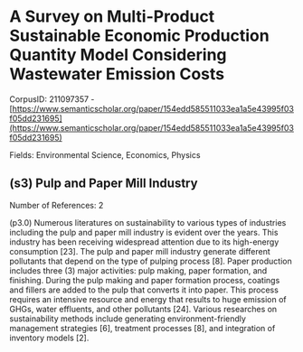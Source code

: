 # A Survey on Multi-Product Sustainable Economic Production Quantity Model Considering Wastewater Emission Costs

CorpusID: 211097357 - [https://www.semanticscholar.org/paper/154edd585511033ea1a5e43995f03f05dd231695](https://www.semanticscholar.org/paper/154edd585511033ea1a5e43995f03f05dd231695)

Fields: Environmental Science, Economics, Physics

## (s3) Pulp and Paper Mill Industry
Number of References: 2

(p3.0) Numerous literatures on sustainability to various types of industries including the pulp and paper mill industry is evident over the years. This industry has been receiving widespread attention due to its high-energy consumption [23]. The pulp and paper mill industry generate different pollutants that depend on the type of pulping process [8]. Paper production includes three (3) major activities: pulp making, paper formation, and finishing. During the pulp making and paper formation process, coatings and fillers are added to the pulp that converts it into paper. This process requires an intensive resource and energy that results to huge emission of GHGs, water effluents, and other pollutants [24]. Various researches on sustainability methods include generating environment-friendly management strategies [6], treatment processes [8], and integration of inventory models [2].
